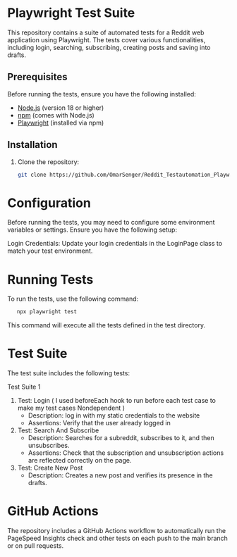 # Playwright Test Suite

This repository contains a suite of automated tests for a Reddit web application using Playwright. The tests cover various functionalities, including login, searching, subscribing, creating posts and saving into drafts.

## Prerequisites

Before running the tests, ensure you have the following installed:

- [Node.js](https://nodejs.org/) (version 18 or higher)
- [npm](https://www.npmjs.com/) (comes with Node.js)
- [Playwright](https://playwright.dev/) (installed via npm)

## Installation

1. Clone the repository:

   ```bash
   git clone https://github.com/OmarSenger/Reddit_Testautomation_Playwright

# Configuration
Before running the tests, you may need to configure some environment variables or settings. Ensure you have the following setup:

Login Credentials: Update your login credentials in the LoginPage class to match your test environment.

# Running Tests
To run the tests, use the following command:

```bash
   npx playwright test
```
This command will execute all the tests defined in the test directory.

# Test Suite
The test suite includes the following tests:

Test Suite 1
1. Test: Login ( I used beforeEach hook to run before each test case to make my test cases Nondependent )
   - Description: log in with my static credentials to the website
   - Assertions:
     Verify that the user already logged in
3. Test: Search And Subscribe
    - Description: Searches for a subreddit, subscribes to it, and then unsubscribes.
    - Assertions:
    Check that the subscription and unsubscription actions are reflected correctly on the page.
3. Test: Create New Post
    - Description: Creates a new post and verifies its presence in the drafts.

# GitHub Actions
The repository includes a GitHub Actions workflow to automatically run the PageSpeed Insights check and other tests on each push to the main branch or on pull requests.

